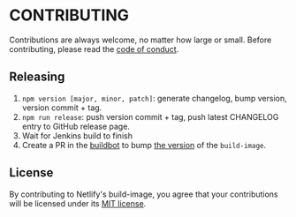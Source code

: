 # CONTRIBUTING

Contributions are always welcome, no matter how large or small. Before contributing,
please read the [code of conduct](CODE_OF_CONDUCT.md).

## Releasing

1. `npm version [major, minor, patch]`: generate changelog, bump version, version commit + tag.
2. `npm run release`: push version commit + tag, push latest CHANGELOG entry to GitHub release page.
3. Wait for Jenkins build to finish
4. Create a PR in the [buildbot](https://github.com/netlify/buildbot) to bump [the version](https://github.com/netlify/buildbot/blob/a247edab7ead955cc27bb70ecc9f081e68f1aea6/script/docker-build.sh#L17) of the `build-image`.

## License

By contributing to Netlify's build-image, you agree that your contributions will be licensed
under its [MIT license](LICENSE).
